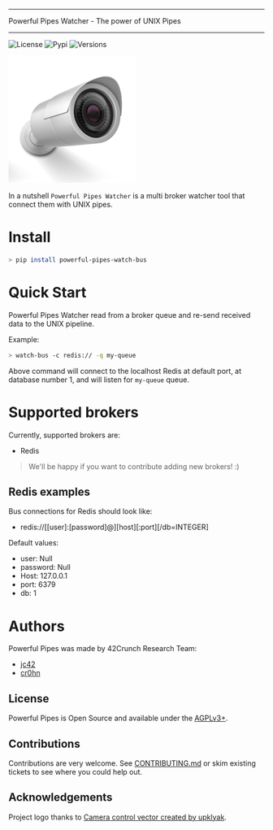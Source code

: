 *****************************************************************************
Powerful Pipes Watcher - The power of UNIX Pipes
*****************************************************************************

![License](https://img.shields.io/badge/License-Apache2-SUCCESS)
![Pypi](https://img.shields.io/pypi/v/powerful-pipes-bus-watcher-watcher)
![Versions](https://img.shields.io/badge/Python-3.8%20%7C%203.9%20%7C%203.10-blue)

![Logo](https://raw.githubusercontent.com/42Crunch/powerful-pipes-bus-watcher/main/docs/logo-250x250.png)

In a nutshell `Powerful Pipes Watcher` is a multi broker watcher tool that connect them with UNIX pipes.

# Install

```bash
> pip install powerful-pipes-watch-bus 
```

# Quick Start

Powerful Pipes Watcher read from a broker queue and re-send received data to the UNIX pipeline.

Example:

```bash
> watch-bus -c redis:// -q my-queue 
```

Above command will connect to the localhost Redis at default port, at database number 1, and will listen for `my-queue` queue.

# Supported brokers

Currently, supported brokers are:

- Redis

>   We'll be happy if you want to contribute adding new brokers! :)

## Redis examples

Bus connections for Redis should look like:

- redis://[[user]:[password]@][host][:port][/db=INTEGER]

Default values:

- user: Null
- password: Null
- Host: 127.0.0.1
- port: 6379
- db: 1

# Authors

Powerful Pipes was made by 42Crunch Research Team:

- [jc42](https://github.com/jc42c)
- [cr0hn](https://github.com/cr0hn>)


License
-------

Powerful Pipes is Open Source and available under the [AGPLv3+](https://github.com/42crunch/powerful-pipes-bus-watcher/blob/main/LICENSE).

Contributions
-------------

Contributions are very welcome. See [CONTRIBUTING.md](https://github.com/42crunch/powerful-pipes-bus-watcher/blob/main/CONTRIBUTING.md>) or skim existing tickets to see where you could help out.

Acknowledgements
----------------

Project logo thanks to [Camera control vector created by upklyak](https://www.freepik.com/vectors/camera-control).

